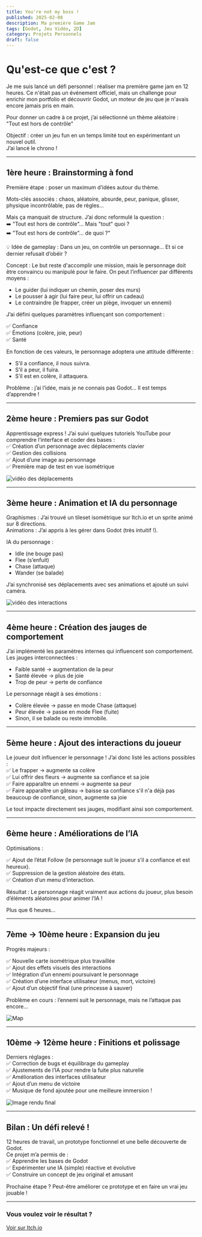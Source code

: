 ```yaml
---
title: You're not my boss !
published: 2025-02-08
description: Ma première Game Jam
tags: [Godot, Jeu Vidéo, 2D]
category: Projets Personnels
draft: false
---
```


# Qu'est-ce que c'est ?

Je me suis lancé un défi personnel : réaliser ma première game jam en 12 heures. Ce n'était pas un événement officiel, mais un challenge pour enrichir mon portfolio et découvrir Godot, un moteur de jeu que je n'avais encore jamais pris en main.

Pour donner un cadre à ce projet, j’ai sélectionné un thème aléatoire :  
 "Tout est hors de contrôle"

Objectif : créer un jeu fun en un temps limité tout en expérimentant un nouvel outil.  
 J’ai lancé le chrono !

---

## 1ère heure : Brainstorming à fond

Première étape : poser un maximum d’idées autour du thème.

Mots-clés associés : chaos, aléatoire, absurde, peur, panique, glisser, physique incontrôlable, pas de règles...

Mais ça manquait de structure. J’ai donc reformulé la question :  
 ➡️ "Tout est hors de contrôle"... Mais "tout" quoi ?  
 ➡️ "Tout est hors de contrôle"... de quoi ?"  

💡 Idée de gameplay : Dans un jeu, on contrôle un personnage… Et si ce dernier refusait d’obéir ?

Concept : Le but reste d'accomplir une mission, mais le personnage doit être convaincu ou manipulé pour le faire. On peut l’influencer par différents moyens :

- Le guider (lui indiquer un chemin, poser des murs)
- Le pousser à agir (lui faire peur, lui offrir un cadeau)
- Le contraindre (le frapper, créer un piège, invoquer un ennemi)

J’ai défini quelques paramètres influençant son comportement : 

 ✅ Confiance  
 ✅ Émotions (colère, joie, peur)  
 ✅ Santé

En fonction de ces valeurs, le personnage adoptera une attitude différente : 

- S’il a confiance, il nous suivra.
- S’il a peur, il fuira.
- S’il est en colère, il attaquera.

Problème : j’ai l’idée, mais je ne connais pas Godot… Il est temps d’apprendre !

---

## 2ème heure : Premiers pas sur Godot

Apprentissage express ! J’ai suivi quelques tutoriels YouTube pour comprendre l’interface et coder des bases :  
 ✅ Création d’un personnage avec déplacements clavier  
 ✅ Gestion des collisions  
 ✅ Ajout d’une image au personnage  
 ✅ Première map de test en vue isométrique

![vidéo des déplacements](video_1.gif)

---

## 3ème heure : Animation et IA du personnage

Graphismes : J’ai trouvé un tileset isométrique sur Itch.io et un sprite animé sur 8 directions.  
Animations : J’ai appris à les gérer dans Godot (très intuitif !).

IA du personnage :

- Idle (ne bouge pas)
- Flee (s’enfuit)
- Chase (attaque)
- Wander (se balade)

J’ai synchronisé ses déplacements avec ses animations et ajouté un suivi caméra.

![vidéo des interactions](video_2.gif)

---

## 4ème heure : Création des jauges de comportement

J’ai implémenté les paramètres internes qui influencent son comportement.  
Les jauges interconnectées :

- Faible santé → augmentation de la peur
- Santé élevée → plus de joie
- Trop de peur → perte de confiance

Le personnage réagit à ses émotions :

- Colère élevée → passe en mode Chase (attaque)
- Peur élevée → passe en mode Flee (fuite)
- Sinon, il se balade ou reste immobile.

---

## 5ème heure : Ajout des interactions du joueur

Le joueur doit influencer le personnage ! J’ai donc listé les actions possibles :  
 ✅ Le frapper → augmente sa colère  
 ✅ Lui offrir des fleurs → augmente sa confiance et sa joie  
 ✅ Faire apparaître un ennemi → augmente sa peur  
 ✅ Faire apparaître un gâteau → baisse sa confiance s'il n'a déjà pas beaucoup de confiance, sinon, augmente sa joie

Le tout impacte directement ses jauges, modifiant ainsi son comportement.

---

## 6ème heure : Améliorations de l’IA

Optimisations :

 ✅ Ajout de l’état Follow (le personnage suit le joueur s’il a confiance et est heureux).  
 ✅ Suppression de la gestion aléatoire des états.  
 ✅ Création d’un menu d’interaction.

Résultat : Le personnage réagit vraiment aux actions du joueur, plus besoin d’éléments aléatoires pour animer l’IA !

Plus que 6 heures...

---

## 7ème → 10ème heure : Expansion du jeu

Progrès majeurs :

 ✅ Nouvelle carte isométrique plus travaillée  
 ✅ Ajout des effets visuels des interactions  
 ✅ Intégration d’un ennemi poursuivant le personnage  
 ✅ Création d’une interface utilisateur (menus, mort, victoire)  
 ✅ Ajout d’un objectif final (une princesse à sauver)

Problème en cours : l’ennemi suit le personnage, mais ne l’attaque pas encore...

![Map](map.png)

---

## 10ème → 12ème heure : Finitions et polissage

Derniers réglages :  
 ✅ Correction de bugs et équilibrage du gameplay  
 ✅ Ajustements de l’IA pour rendre la fuite plus naturelle  
 ✅ Amélioration des interfaces utilisateur  
 ✅ Ajout d’un menu de victoire  
 ✅ Musique de fond ajoutée pour une meilleure immersion !

![Image rendu final](game.png)

---

## Bilan : Un défi relevé !

12 heures de travail, un prototype fonctionnel et une belle découverte de Godot.  
 Ce projet m’a permis de :  
 ✅ Apprendre les bases de Godot  
 ✅ Expérimenter une IA (simple) réactive et évolutive  
 ✅ Construire un concept de jeu original et amusant

Prochaine étape ? Peut-être améliorer ce prototype et en faire un vrai jeu jouable !

---

### Vous voulez voir le résultat ?

[Voir sur Itch.io](https://ilanou.itch.io/youre-not-my-boss)